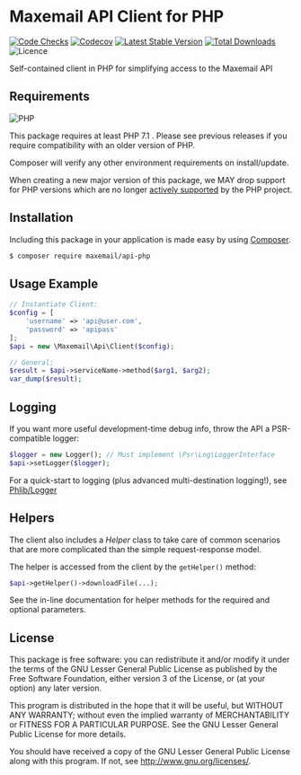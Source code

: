 # Maxemail API Client for PHP

[![Code Checks](https://img.shields.io/github/workflow/status/maxemail/api-php/CodeChecks?logo=github)](https://github.com/maxemail/api-php/actions/workflows/code-checks.yml)
[![Codecov](https://img.shields.io/codecov/c/github/maxemail/api-php.svg?logo=codecov)](https://codecov.io/gh/maxemail/api-php)
[![Latest Stable Version](https://img.shields.io/packagist/v/maxemail/api-php.svg?logo=packagist)](https://packagist.org/packages/maxemail/api-php)
[![Total Downloads](https://img.shields.io/packagist/dt/maxemail/api-php.svg?logo=packagist)](https://packagist.org/packages/maxemail/api-php)
![Licence](https://img.shields.io/github/license/maxemail/api-php.svg)

Self-contained client in PHP for simplifying access to the Maxemail API

## Requirements

![PHP](https://img.shields.io/badge/php-%5E7.1-brightgreen.svg)

This package requires at least PHP 7.1 . Please see previous releases if you
require compatibility with an older version of PHP.

Composer will verify any other environment requirements on install/update.

When creating a new major version of this package, we MAY drop support for PHP
versions which are no longer
[actively supported](https://php.net/supported-versions.php) by the PHP project.


## Installation

Including this package in your application is made easy by using
[Composer](https://getcomposer.org).

```sh
$ composer require maxemail/api-php
```

## Usage Example

```php
// Instantiate Client:
$config = [
    'username' => 'api@user.com',
    'password' => 'apipass'
];
$api = new \Maxemail\Api\Client($config);

// General:
$result = $api->serviceName->method($arg1, $arg2);
var_dump($result);
```

## Logging

If you want more useful development-time debug info, throw the API a PSR-compatible logger:

```php
$logger = new Logger(); // Must implement \Psr\Log\LoggerInterface
$api->setLogger($logger);
```

For a quick-start to logging (plus advanced multi-destination logging!), see [Phlib/Logger](https://github.com/phlib/logger)

## Helpers

The client also includes a *Helper* class to take care of common scenarios that
are more complicated than the simple request-response model.

The helper is accessed from the client by the `getHelper()` method:

```php
$api->getHelper()->downloadFile(...);
```

See the in-line documentation for helper methods for the required and optional
parameters.

## License

This package is free software: you can redistribute it and/or modify
it under the terms of the GNU Lesser General Public License as published by
the Free Software Foundation, either version 3 of the License, or
(at your option) any later version.

This program is distributed in the hope that it will be useful,
but WITHOUT ANY WARRANTY; without even the implied warranty of
MERCHANTABILITY or FITNESS FOR A PARTICULAR PURPOSE.  See the
GNU Lesser General Public License for more details.

You should have received a copy of the GNU Lesser General Public License
along with this program.  If not, see <http://www.gnu.org/licenses/>.
